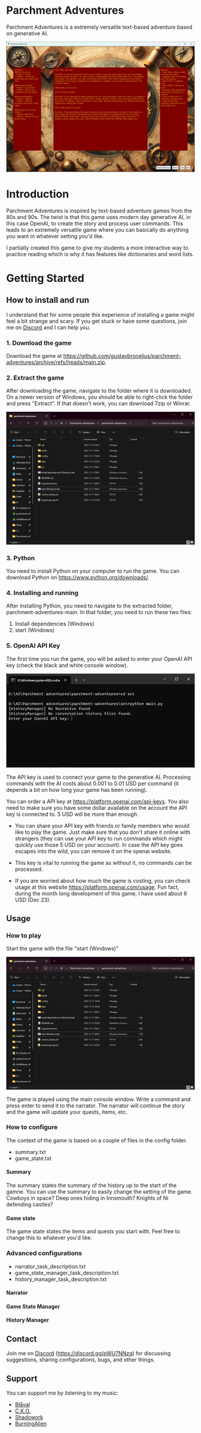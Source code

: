 # Parchment Adventures

Parchment Adventures is a extremely versatile text-based adventure based on generative AI.

![Parchment Adventures Screenshot](assets/images/Parchment-adventures.png)

# Introduction
Parchment Adventures is inspired by text-based adventure games from the 80s and 90s. The twist is that this game uses modern day generative AI, in this case OpenAI, to create the story and process user commands. This leads to an extremely versatile game where you can basically do anything you want in whatever setting you'd like.

I partially created this game to give my students a more interactive way to practice reading which is why it has features like dictionaries and word lists.

# Getting Started
## How to install and run
I understand that for some people this experience of installing a game might feel a bit strange and scary. If you get stuck or have some questions, join me on [Discord](https://discord.gg/pWU7NNzq) and I can help you.

### 1. Download the game
Download the game at https://github.com/gustavbronelius/parchment-adventures/archive/refs/heads/main.zip.

### 2. Extract the game
After downloading the game, navigate to the folder where it is downloaded. On a newer version of Windows, you should be able to right-click the folder and press "Extract". If that doesn't work, you can download 7zip or Winrar.

![Extracted folder](assets/images/folder.png)

### 3. Python
You need to install Python on your computer to run the game. You can download Python on https://www.python.org/downloads/.

### 4. Installing and running
After installing Python, you need to navigate to the extracted folder, parchment-adventures-main. In that folder, you need to run these two files:

1. Install dependencies (Windows)
2. start (Windows)

### 5. OpenAI API Key
The first time you run the game, you will be asked to enter your OpenAI API key (check the black and white console window). 

![Enter your API key:](assets/images/api_key.png)

The API key is used to connect your game to the generative AI. Processing commands with the AI costs about 0.001 to 0.01 USD per command (it depends a bit on how long your game has been running).

You can order a API key at https://platform.openai.com/api-keys. You also need to make sure you have some dollar available on the account the API key is connected to. 5 USD will be more than enough.

- You can share your API key with friends or family members who would like to play the game. Just make sure that you don't share it online with strangers (they can use your API key to run commands which might quickly use those 5 USD on your account). In case the API key goes escapes into the wild, you can remove it on the openai website.

- This key is vital to running the game as without it, no commands can be processed.

- If you are worried about how much the game is costing, you can check usage at this website https://platform.openai.com/usage. Fun fact, during the month long development of this game, I have used about 6 USD (Dec 23).

## Usage
### How to play
Start the game with the file "start (Windows)"

![Extracted folder](assets/images/folder.png)

The game is played using the main console window. Write a command and press enter to send it to the narrator. The narrator will continue the story and the game will update your quests, items, etc.

### How to configure
The context of the game is based on a couple of files in the config folder.

- summary.txt
- game_state.txt

#### Summary
The summary states the summary of the history up to the start of the gamne. You can use the summary to easily change the setting of the game. Cowboys in space? Deep ones hiding in Innsmouth? Knights of Ni defending castles?

#### Game state
The game state states the items and quests you start with. Feel free to change this to whatever you'd like. 

### Advanced configurations
- narrator_task_description.txt
- game_state_manager_task_description.txt
- history_manager_task_description.txt

#### Narrator
#### Game State Manager
#### History Manager

## Contact
Join me on [Discord](https://discord.gg/pWU7NNzq) (https://discord.gg/pWU7NNzq) for discussing suggestions, sharing configurations, bugs, and other things.

## Support
You can support me by listening to my music:
- [Blåval](https://youtu.be/CR8DCaJX8Uo)
- [C.K.O.](https://youtu.be/oF1Mfcrwf7Y)
- [Shadowork](https://youtu.be/R8fXrOj0viI)
- [BurningAlien](https://youtu.be/jzIckNYEK94)